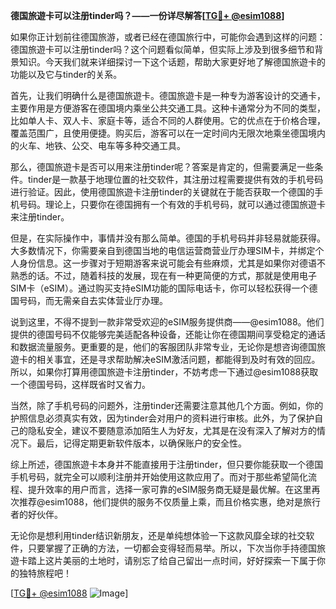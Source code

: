 **德国旅遊卡可以注册tinder吗？——一份详尽解答[[TG💪+ @esim1088](https://t.me/s/esim1088)]**

如果你正计划前往德国旅游，或者已经在德国旅行中，可能你会遇到这样的问题：德国旅遊卡可以注册tinder吗？这个问题看似简单，但实际上涉及到很多细节和背景知识。今天我们就来详细探讨一下这个话题，帮助大家更好地了解德国旅遊卡的功能以及它与tinder的关系。

首先，让我们明确什么是德国旅遊卡。德国旅遊卡是一种专为游客设计的交通卡，主要作用是方便游客在德国境内乘坐公共交通工具。这种卡通常分为不同的类型，比如单人卡、双人卡、家庭卡等，适合不同的人群使用。它的优点在于价格合理，覆盖范围广，且使用便捷。购买后，游客可以在一定时间内无限次地乘坐德国境内的火车、地铁、公交、电车等多种交通工具。

那么，德国旅遊卡是否可以用来注册tinder呢？答案是肯定的，但需要满足一些条件。tinder是一款基于地理位置的社交软件，其注册过程需要提供有效的手机号码进行验证。因此，使用德国旅遊卡注册tinder的关键就在于能否获取一个德国的手机号码。理论上，只要你在德国拥有一个有效的手机号码，就可以通过德国旅遊卡来注册tinder。

但是，在实际操作中，事情并没有那么简单。德国的手机号码并非轻易就能获得。大多数情况下，你需要亲自到德国当地的电信运营商营业厅办理SIM卡，并绑定个人身份信息。这一步骤对于短期游客来说可能会有些麻烦，尤其是如果你对德语不熟悉的话。不过，随着科技的发展，现在有一种更简便的方式，那就是使用电子SIM卡（eSIM）。通过购买支持eSIM功能的国际电话卡，你可以轻松获得一个德国号码，而无需亲自去实体营业厅办理。

说到这里，不得不提到一款非常受欢迎的eSIM服务提供商——@esim1088。他们提供的德国号码不仅能够完美适配各种设备，还能让你在德国期间享受稳定的通话和数据流量服务。更重要的是，他们的客服团队非常专业，无论你是想咨询德国旅遊卡的相关事宜，还是寻求帮助解决eSIM激活问题，都能得到及时有效的回应。所以，如果你打算用德国旅遊卡注册tinder，不妨考虑一下通过@esim1088获取一个德国号码，这样既省时又省力。

当然，除了手机号码的问题外，注册tinder还需要注意其他几个方面。例如，你的护照信息必须真实有效，因为tinder会对用户的资料进行审核。此外，为了保护自己的隐私安全，建议不要随意添加陌生人为好友，尤其是在没有深入了解对方的情况下。最后，记得定期更新软件版本，以确保账户的安全性。

综上所述，德国旅遊卡本身并不能直接用于注册tinder，但只要你能获取一个德国手机号码，就完全可以顺利注册并开始使用这款应用了。而对于那些希望简化流程、提升效率的用户而言，选择一家可靠的eSIM服务商无疑是最优解。在这里再次推荐@esim1088，他们提供的服务不仅质量上乘，而且价格实惠，绝对是旅行者的好伙伴。

无论你是想利用tinder结识新朋友，还是单纯想体验一下这款风靡全球的社交软件，只要掌握了正确的方法，一切都会变得轻而易举。所以，下次当你手持德国旅遊卡踏上这片美丽的土地时，请别忘了给自己留出一点时间，好好探索一下属于你的独特旅程吧！

[[TG💪+ @esim1088](https://t.me/s/esim1088) ![Image](https://i.postimg.cc/4NQfJmqS/Snipaste-2025-05-13-00-14-12.png)]